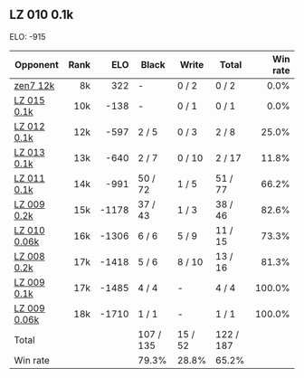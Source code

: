 ## LZ 010 0.1k ##

ELO: -915

Opponent | Rank | ELO | Black | Write | Total | Win rate
---------|-----:|----:|-------|-------|-------|-------:
[zen7 12k](zen7%2012k.md) | 8k | 322 | - | 0 / 2 | 0 / 2 | 0.0%
[LZ 015 0.1k](LZ%20015%200.1k.md) | 10k | -138 | - | 0 / 1 | 0 / 1 | 0.0%
[LZ 012 0.1k](LZ%20012%200.1k.md) | 12k | -597 | 2 / 5 | 0 / 3 | 2 / 8 | 25.0%
[LZ 013 0.1k](LZ%20013%200.1k.md) | 13k | -640 | 2 / 7 | 0 / 10 | 2 / 17 | 11.8%
[LZ 011 0.1k](LZ%20011%200.1k.md) | 14k | -991 | 50 / 72 | 1 / 5 | 51 / 77 | 66.2%
[LZ 009 0.2k](LZ%20009%200.2k.md) | 15k | -1178 | 37 / 43 | 1 / 3 | 38 / 46 | 82.6%
[LZ 010 0.06k](LZ%20010%200.06k.md) | 16k | -1306 | 6 / 6 | 5 / 9 | 11 / 15 | 73.3%
[LZ 008 0.2k](LZ%20008%200.2k.md) | 17k | -1418 | 5 / 6 | 8 / 10 | 13 / 16 | 81.3%
[LZ 009 0.1k](LZ%20009%200.1k.md) | 17k | -1485 | 4 / 4 | - | 4 / 4 | 100.0%
[LZ 009 0.06k](LZ%20009%200.06k.md) | 18k | -1710 | 1 / 1 | - | 1 / 1 | 100.0%
Total | | | 107 / 135 | 15 / 52 | 122 / 187 | 
Win rate| | | 79.3% | 28.8% | 65.2% | 
